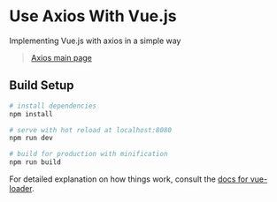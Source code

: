 # Use Axios With Vue.js

Implementing Vue.js with axios in a simple way

> <a href="https://github.com/axios/axios">Axios main page</a>

## Build Setup

``` bash
# install dependencies
npm install

# serve with hot reload at localhost:8080
npm run dev

# build for production with minification
npm run build
```

For detailed explanation on how things work, consult the [docs for vue-loader](http://vuejs.github.io/vue-loader).
